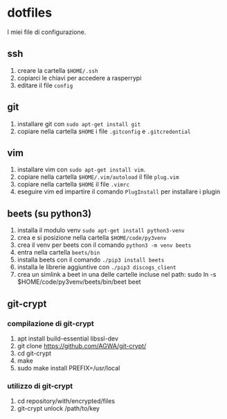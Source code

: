 # dotfiles
I miei file di configurazione.


## ssh

1. creare la cartella `$HOME/.ssh`
2. copiarci le chiavi per accedere a rasperrypi
3. editare il file `config`


## git

1. installare git con `sudo apt-get install git`
2. copiare nella cartella `$HOME` i file `.gitconfig` e `.gitcredential`


## vim

1. installare vim con `sudo apt-get install vim`.
2. copiare nella cartella `$HOME/.vim/autoload` il file `plug.vim`
3. copiare nella cartella `$HOME` il file `.vimrc`
4. eseguire vim ed impartire il comando `PlugInstall` per installare i plugin


## beets (su python3)

1. installa il modulo venv `sudo apt-get install python3-venv`
2. crea e si posizione nella cartella `$HOME/code/py3venv`
3. crea il venv per beets con il comando `python3 -m venv beets`
4. entra nella cartella `beets/bin`
5. installa beets con il comando `./pip3 install beets`
6. installa le librerie aggiuntive con `./pip3 discogs_client`
7. crea un simlink a beet in una delle cartelle incluse nel path:
       sudo ln -s $HOME/code/py3venv/beets/bin/beet beet


## git-crypt

### compilazione di git-crypt

1. apt install build-essential libssl-dev
2. git clone https://github.com/AGWA/git-crypt/
3. cd git-crypt
4. make
5. sudo make install PREFIX=/usr/local

### utilizzo di git-crypt

1. cd repository/with/encrypted/files
2. git-crypt unlock /path/to/key

